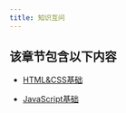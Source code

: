 ```yaml
---
title: 知识互问
---
```

## 该章节包含以下内容
  
  
- [HTML&CSS基础](HTML&CSS基础.md)

  
- [JavaScript基础](JavaScript基础.md)

  